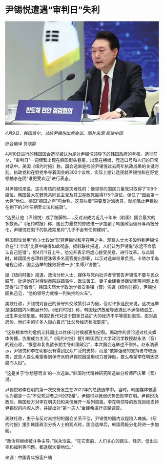 # 尹锡悦遭遇“审判日”失利

![08fd9201fb522ce1a1caddd5e6947cc0.jpg](https://raw.githubusercontent.com/qqhsx/qqnews_image/main/2024/04/19/尹锡悦遭遇“审判日”失利/08fd9201fb522ce1a1caddd5e6947cc0.jpg)

 _4月9日，韩国首尔，总统尹锡悦出席会议。图片来源 视觉中国_

综合编译 贾晓静

4月10日进行的韩国国会选举被认为是对尹锡悦领导下的韩国政府的考核。选举前夕，“审判日”一词频繁出现在韩国街头巷尾，出现在横幅、竞选口号和人们的日常对话中。美国《纽约时报》称，国会选举是检验尹锡悦过去两年执政成果的关键时刻。执政党和在野党争夺着国会的300个议席，实际上是让选民就尹锡悦和在野党领袖李在明“谁更受欢迎”进行表态。

对尹锡悦来说，这次考核的结果是灾难性的：他领导的国民力量党只取得了108个席位。韩国最大在野党共同民主党及其卫星政党赢得175个席位，保住了“国会第一大党”地位。德国“德国之声”电台称，这意味着“只要反对派愿意，就能阻止尹锡悦在剩下的3年任期里立法和施政”。

“选民让他（尹锡悦）成了跛脚鸭……反对派成为近几十年来（韩国）国会最大的多数派。”《纽约时报》称，国民力量党的惨败进一步加剧了韩国政治僵局与两极分化，尹锡悦在剩下的执政期里将“几乎不会有任何建树”。

韩国舆论曾用“角斗士政治”形容尹锡悦和李在明之争。观察人士大多没料到尹锡悦会在“上半场”比赛中输得如此彻底。据韩联社报道，人们认为尹锡悦“永远不会承认自己犯错”，但4月11日上午，他公开表示将虚心接受民意、进行改革。与此同时，韩国国务总理韩德洙等多名高官提出辞职，以示对选举结果负责。卡塔尔半岛电视台称，国会选举的挫败将进一步“束缚尹锡悦”。

据《纽约时报》报道，政治分析人士、媒体与党内批评者曾警告尹锡悦不要与民众脱节，批评他在对待梨泰院踩踏事件、医生罢工、妻子金建希涉嫌受贿等问题上表现得“过于傲慢”。韩国庆熙大学政治学者安秉镇（音）告诉《纽约时报》，尹锡悦固执己见，“他的领导力就像一列失控的火车”。

美联社称，尹锡悦对自己的保守外交政策引以为傲，但对许多选民来说，这次选举是围绕国内问题展开的。《纽约时报》称，韩国经济放缓导致选民不满情绪滋生、出生率全球垫底。韩国Z世代对这个国家日益扩大的经济不平等感到沮丧。面对高房价，他们中的许多人担心自己“比父母经济状况更差”。

“这些根本性的危机让韩国比以往任何时候都更加分裂。煽动性的言论通过社交媒体传播，仇恨成为主流。”《纽约时报》援引韩国西江大学政治学教授赵永浩（音）的观点称，“恨意和复仇欲长期主导韩国政治”，本次国会选举也不例外。赵永浩表示，尹锡悦和李在明都没有得到民众广泛的支持，而是“依靠强硬的支持者夺取选票，这些人要么希望看到保守派的尹锡悦因滥用权力被弹劾，要么希望李在明因贪腐而入狱”。

“这是关于‘你想惩罚谁’的一次选举。”韩国时代精神研究所选举分析师严庆荣（音）说。

尹锡悦和李在明的第一次交锋发生在2022年的总统选举中。当时，韩国媒体普遍认为那是一次“不受欢迎者之间的较量”。尹锡悦以微弱优势击败李在明。尹锡悦执政后，韩国检方对李在明夫妇和亲信展开一系列调查。李在明领导的政党拒绝支持尹锡悦的内阁人选，并提出对“第一夫人”金建希进行贪腐调查。

美联社称，由于与反对派控制的国会关系不佳，尹锡悦的国内议程陷入瘫痪。《纽约时报》援引韩国政治分析人士的观点称，国会选举后，韩国两极分化将进一步加剧。

“政治将继续被斗争主导。”赵永浩说，“在它面前，人们关心的民生、经济、低出生率和福利等问题，都退居次要地位。”

来源：中国青年报客户端

